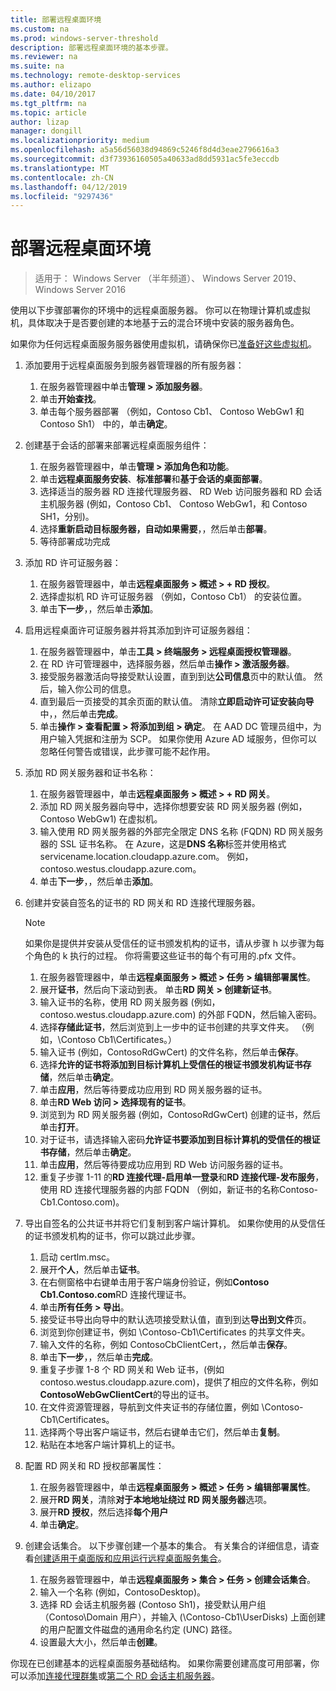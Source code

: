 ```yaml
---
title: 部署远程桌面环境
ms.custom: na
ms.prod: windows-server-threshold
description: 部署远程桌面环境的基本步骤。
ms.reviewer: na
ms.suite: na
ms.technology: remote-desktop-services
ms.author: elizapo
ms.date: 04/10/2017
ms.tgt_pltfrm: na
ms.topic: article
author: lizap
manager: dongill
ms.localizationpriority: medium
ms.openlocfilehash: a5a56d56038d94869c5246f8d4d3eae2796616a3
ms.sourcegitcommit: d3f73936160505a40633ad8dd5931ac5fe3eccdb
ms.translationtype: MT
ms.contentlocale: zh-CN
ms.lasthandoff: 04/12/2019
ms.locfileid: "9297436"
---
```

# 部署远程桌面环境

>适用于： Windows Server （半年频道）、 Windows Server 2019、 Windows Server 2016

使用以下步骤部署你的环境中的远程桌面服务器。 你可以在物理计算机或虚拟机，具体取决于是否要创建的本地基于云的混合环境中安装的服务器角色。 

如果你为任何远程桌面服务服务器使用虚拟机，请确保你已[准备好这些虚拟机](rds-prepare-vms.md)。
  
  
1.  添加要用于远程桌面服务到服务器管理器的所有服务器：  
    1.  在服务器管理器中单击**管理 > 添加服务器**。  
    2.  单击**开始查找**。  
    3.  单击每个服务器部署 （例如，Contoso Cb1、 Contoso WebGw1 和 Contoso Sh1） 中的，单击**确定**。  
2.  创建基于会话的部署来部署远程桌面服务组件：  
    1.  在服务器管理器中，单击**管理 > 添加角色和功能**。  
    2.  单击**远程桌面服务安装**、**标准部署**和**基于会话的桌面部署**。  
    3.  选择适当的服务器 RD 连接代理服务器、 RD Web 访问服务器和 RD 会话主机服务器 (例如，Contoso Cb1、 Contoso WebGw1，和 Contoso SH1，分别)。  
    4.  选择**重新启动目标服务器，自动如果需要**，，然后单击**部署**。  
    5.  等待部署成功完成  
3.  添加 RD 许可证服务器：  
    1.  在服务器管理器中，单击**远程桌面服务 > 概述 > + RD 授权**。  
    2.  选择虚拟机 RD 许可证服务器 （例如，Contoso Cb1） 的安装位置。  
    3.  单击**下一步**，，然后单击**添加**。  
4.  启用远程桌面许可证服务器并将其添加到许可证服务器组：  
    1.  在服务器管理器中，单击**工具 > 终端服务 > 远程桌面授权管理器**。  
    2.  在 RD 许可管理器中，选择服务器，然后单击**操作 > 激活服务器**。  
    3.  接受服务器激活向导接受默认设置，直到到达**公司信息**页中的默认值。 然后，输入你公司的信息。  
    4.  直到最后一页接受的其余页面的默认值。 清除**立即启动许可证安装向导**中，，然后单击**完成**。  
    5.  单击**操作 > 查看配置 > 将添加到组 > 确定**。 在 AAD DC 管理员组中，为用户输入凭据和注册为 SCP。 如果你使用 Azure AD 域服务，但你可以忽略任何警告或错误，此步骤可能不起作用。  
5.  添加 RD 网关服务器和证书名称：  
    1.  在服务器管理器中，单击**远程桌面服务 > 概述 > + RD 网关**。  
    2.  添加 RD 网关服务器向导中，选择你想要安装 RD 网关服务器 (例如，Contoso WebGw1) 在虚拟机。  
    3.  输入使用 RD 网关服务器的外部完全限定 DNS 名称 (FQDN) RD 网关服务器的 SSL 证书名称。 在 Azure，这是**DNS 名称**标签并使用格式 servicename.location.cloudapp.azure.com。 例如，contoso.westus.cloudapp.azure.com。  
    4.  单击**下一步**，，然后单击**添加**。
6.  创建并安装自签名的证书的 RD 网关和 RD 连接代理服务器。

       > [!NOTE]
       > 如果你是提供并安装从受信任的证书颁发机构的证书，请从步骤 h 以步骤为每个角色的 k 执行的过程。 你将需要这些证书的每个有可用的.pfx 文件。
       
    1.  在服务器管理器中，单击**远程桌面服务 > 概述 > 任务 > 编辑部署属性**。  
    2.  展开**证书**，然后向下滚动到表。 单击**RD 网关 > 创建新证书**。  
    3.  输入证书的名称，使用 RD 网关服务器 (例如，contoso.westus.cloudapp.azure.com) 的外部 FQDN，然后输入密码。  
    4.  选择**存储此证书**，然后浏览到上一步中的证书创建的共享文件夹。 （例如，\Contoso Cb1\Certificates。）  
    5.  输入证书 (例如，ContosoRdGwCert) 的文件名称，然后单击**保存**。  
    6.  选择**允许的证书将添加到目标计算机上受信任的根证书颁发机构证书存储**，然后单击**确定**。  
    7.  单击**应用**，然后等待要成功应用到 RD 网关服务器的证书。  
    8.  单击**RD Web 访问 > 选择现有的证书**。  
    9.  浏览到为 RD 网关服务器 (例如，ContosoRdGwCert) 创建的证书，然后单击**打开**。  
    10. 对于证书，请选择输入密码**允许证书要添加到目标计算机的受信任的根证书存储**，然后单击**确定**。  
    11. 单击**应用**，然后等待要成功应用到 RD Web 访问服务器的证书。  
    12. 重复子步骤 1-11 的**RD 连接代理-启用单一登录**和**RD 连接代理-发布服务**，使用 RD 连接代理服务器的内部 FQDN （例如，新证书的名称Contoso-Cb1.Contoso.com)。  
7.  导出自签名的公共证书并将它们复制到客户端计算机。 如果你使用的从受信任的证书颁发机构的证书，你可以跳过此步骤。  
    1.  启动 certlm.msc。  
    2.  展开**个人**，然后单击**证书**。  
    3.  在右侧窗格中右键单击用于客户端身份验证，例如**Contoso Cb1.Contoso.com**RD 连接代理证书。  
    4.  单击**所有任务 > 导出**。  
    5.  接受证书导出向导中的默认选项接受默认值，直到到达**导出到文件**页。  
    6.  浏览到你创建证书，例如 \Contoso-Cb1\Certificates 的共享文件夹。  
    7.  输入文件的名称，例如 ContosoCbClientCert，，然后单击**保存**。  
    8.  单击**下一步**，，然后单击**完成**。  
    9.  重复子步骤 1-8 个 RD 网关和 Web 证书，(例如 contoso.westus.cloudapp.azure.com)，提供了相应的文件名称，例如**ContosoWebGwClientCert**的导出的证书。  
    10. 在文件资源管理器，导航到文件夹证书的存储位置，例如 \Contoso-Cb1\Certificates。  
    11. 选择两个导出客户端证书，然后右键单击它们，然后单击**复制**。  
    12. 粘贴在本地客户端计算机上的证书。  
8.  配置 RD 网关和 RD 授权部署属性：  
    1.  在服务器管理器中，单击**远程桌面服务 > 概述 > 任务 > 编辑部署属性**。  
    2.  展开**RD 网关**，清除**对于本地地址绕过 RD 网关服务器**选项。  
    3.  展开**RD 授权**，然后选择**每个用户**  
    4.  单击**确定**。  
10. 创建会话集合。 以下步骤创建一个基本的集合。 有关集合的详细信息，请查看[创建适用于桌面版和应用运行远程桌面服务集合](rds-create-collection.md)。
 
    1.  在服务器管理器中，单击**远程桌面服务 > 集合 > 任务 > 创建会话集合**。  
    2.  输入一个名称 (例如，ContosoDesktop)。  
    3.  选择 RD 会话主机服务器 (Contoso Sh1)，接受默认用户组 （Contoso\Domain 用户），并输入 (\Contoso-Cb1\UserDisks) 上面创建的用户配置文件磁盘的通用命名约定 (UNC) 路径。  
    4.  设置最大大小，然后单击**创建**。  
  

你现在已创建基本的远程桌面服务基础结构。 如果你需要创建高度可用部署，你可以添加[连接代理群集](rds-connection-broker-cluster.md)或[第二个 RD 会话主机服务器](rds-scale-rdsh-farm.md)。

